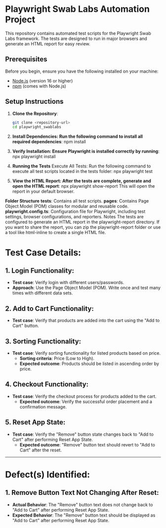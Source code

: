 # Playwright Swab Labs Automation Project

This repository contains automated test scripts for the Playwright Swab Labs framework. The tests are designed to run in major browsers and generate an HTML report for easy review.

## Prerequisites

Before you begin, ensure you have the following installed on your machine:
- [Node.js](https://nodejs.org/) (version 16 or higher)
- [npm](https://www.npmjs.com/) (comes with Node.js)

## Setup Instructions

1. **Clone the Repository**:
   ```bash
   git clone <repository-url>
   cd playwright_swablabs

2. **Install Dependencies: Run the following command to install all required dependencies**:
   npm install

3. **Verify Installation: Ensure Playwright is installed correctly by running**:
  npx playwright install

4. **Running the Tests**
Execute All Tests: Run the following command to execute all test scripts located in the tests folder:
 npx playwright test

5. **View the HTML Report: After the tests are complete, generate and open the HTML report**:
   npx playwright show-report
  This will open the report in your default browser.

**Folder Structure**
**tests**: Contains all test scripts.
**pages**: Contains Page Object Model (POM) classes for modular and reusable code.
**playwright.config.ts**: Configuration file for Playwright, including test settings, browser configurations, and reporters.
Notes
The tests are configured to generate an HTML report in the playwright-report directory.
If you want to share the report, you can zip the playwright-report folder or use a tool like html-inline to create a single HTML file.

# Test Case Details:

## 1. Login Functionality:
- **Test case**: Verify login with different users/passwords.
- **Approach**: Use the Page Object Model (POM). Write once and test many times with different data sets.

## 2. Add to Cart Functionality:
- **Test case**: Verify that products are added into the cart using the "Add to Cart" button.

## 3. Sorting Functionality:
- **Test case**: Verify sorting functionality for listed products based on price.
  - **Sorting criteria**: Price (Low to High).
  - **Expected outcome**: Products should be listed in ascending order by price.

## 4. Checkout Functionality:
- **Test case**: Verify the checkout process for products added to the cart.
  - **Expected outcome**: Verify the successful order placement and a confirmation message.

## 5. Reset App State:
- **Test case**: Verify the "Remove" button state changes back to "Add to Cart" after performing Reset App State.
  - **Expected outcome**: "Remove" button text should revert to "Add to Cart" after the reset.

---

# Defect(s) Identified:

## 1. Remove Button Text Not Changing After Reset:
- **Actual Behavior**: The "Remove" button text does not change back to "Add to Cart" after performing Reset App State.
- **Expected Behavior**: The "Remove" button text should be displayed as "Add to Cart" after performing Reset App State.
